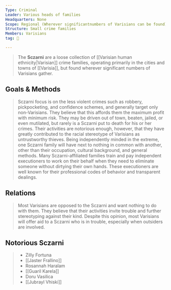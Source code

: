 ```yaml
---
Type: Criminal
Leader: Various heads of families
Headquarters: None
Scope: Regional (Wherever significantnumbers of Varisians can be found)
Structure: Small crime families
Members: Varisians
tag: 👥

---
```


> The **Sczarni** are a loose collection of [[Varisian human ethnicity|Varisian]] crime families, operating primarily in the cities and towns of [[Varisia]], but found wherever significant numbers of Varisians gather.



## Goals & Methods

> Sczarni focus is on the less violent crimes such as robbery, pickpocketing, and confidence schemes, and generally target only non-Varisians. They believe that this affords them the maximum profit with minimum risk. They may be driven out of town, beaten, jailed, or even mutilated, but rarely is a Sczarni put to death for his or her crimes. Their activities are notorious enough, however, that they have greatly contributed to the racial stereotype of Varisians as untrustworthy thieves. Being independently minded in the extreme, one Sczarni family will have next to nothing in common with another, other than their occupation, cultural background, and general methods.
> Many Sczarni-affiliated families train and pay independent executioners to work on their behalf when they need to eliminate someone without dirtying their own hands. These executioners are well known for their professional codes of behavior and transparent dealings.


## Relations

> Most Varisians are opposed to the Sczarni and want nothing to do with them. They believe that their activities invite trouble and further stereotyping against their kind. Despite this opinion, most Varisians will offer aid to a Sczarni who is in trouble, especially when outsiders are involved.


## Notorious Sczarni

> - Zilly Fortuna
> - [[Jaster Frallino]]
> - Rosannah Haralam
> - [[Guaril Karela]]
> - Doru Vasilica
> - [[Jubrayl Vhiski]]







